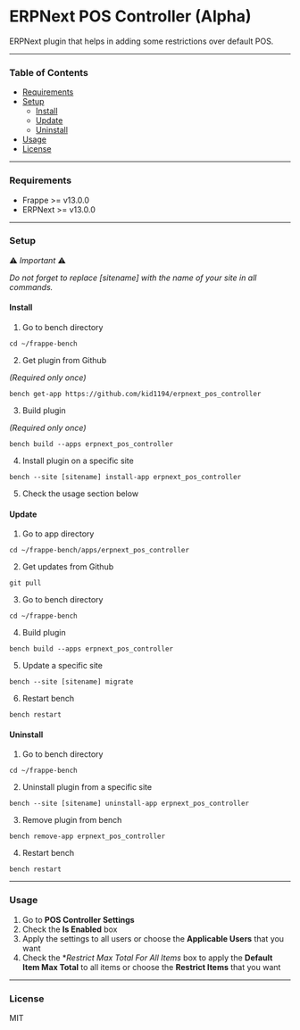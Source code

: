 # ERPNext POS Controller (Alpha)

ERPNext plugin that helps in adding some restrictions over default POS.

---

### Table of Contents
<ul>
    <li><a href="#requirements">Requirements</a></li>
    <li>
        <a href="#setup">Setup</a>
        <ul>
            <li><a href="#install">Install</a></li>
            <li><a href="#update">Update</a></li>
            <li><a href="#uninstall">Uninstall</a></li>
        </ul>
    </li>
    <li><a href="#usage">Usage</a></li>
    <li><a href="#license">License</a></li>
</ul>

---

### Requirements
- Frappe >= v13.0.0
- ERPNext >= v13.0.0

---

### Setup

⚠️ *Important* ⚠️

*Do not forget to replace [sitename] with the name of your site in all commands.*

#### Install
1. Go to bench directory

```
cd ~/frappe-bench
```

2. Get plugin from Github

*(Required only once)*

```
bench get-app https://github.com/kid1194/erpnext_pos_controller
```

3. Build plugin

*(Required only once)*

```
bench build --apps erpnext_pos_controller
```

4. Install plugin on a specific site

```
bench --site [sitename] install-app erpnext_pos_controller
```

5. Check the usage section below

#### Update
1. Go to app directory

```
cd ~/frappe-bench/apps/erpnext_pos_controller
```

2. Get updates from Github

```
git pull
```

3. Go to bench directory

```
cd ~/frappe-bench
```

4. Build plugin

```
bench build --apps erpnext_pos_controller
```

5. Update a specific site

```
bench --site [sitename] migrate
```

6. Restart bench

```
bench restart
```

#### Uninstall
1. Go to bench directory

```
cd ~/frappe-bench
```

2. Uninstall plugin from a specific site

```
bench --site [sitename] uninstall-app erpnext_pos_controller
```

3. Remove plugin from bench

```
bench remove-app erpnext_pos_controller
```

4. Restart bench

```
bench restart
```

---

### Usage
1. Go to **POS Controller Settings**
2. Check the **Is Enabled** box
3. Apply the settings to all users or choose the **Applicable Users** that you want
4. Check the **Restrict Max Total For All Items* box to apply the **Default Item Max Total** to all items or choose the **Restrict Items** that you want

---

### License
MIT
